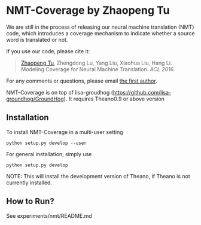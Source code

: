 NMT-Coverage by Zhaopeng Tu
===========================

We are still in the process of releasing our neural machine translation (NMT) code, which introduces a coverage mechanism to indicate whether a source word is translated or not.

If you use our code, please cite it:
> <a href="http://www.zptu.net">Zhaopeng Tu</a>, Zhengdong Lu, Yang Liu, Xiaohua Liu, Hang Li. Modeling Coverage for Neural Machine Translation. <i>ACL 2016</i>.

For any comments or questions, please  email <a href="mailto:tuzhaopeng@gmail.com">the first author</a>.

NMT-Coverage is on top of lisa-groudhog (https://github.com/lisa-groundhog/GroundHog). It requires Theano0.9 or above version

Installation
------------
To install NMT-Coverage in a multi-user setting

``python setup.py develop --user``

For general installation, simply use

``python setup.py develop``

NOTE: This will install the development version of Theano, if Theano is not currently installed.


How to Run?
--------------------------

See experiments/nmt/README.md

